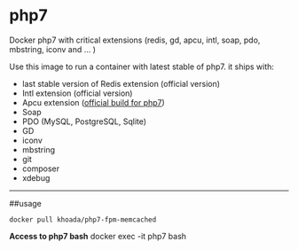 # php7
Docker php7 with critical extensions (redis, gd, apcu, intl, soap, pdo, mbstring, iconv and ... )

Use this image to run a container with latest stable of php7. it ships with:

 - last stable version of Redis extension (official version)
 - Intl extension (official version)
 - Apcu extension ([official build for php7](https://pecl.php.net/package/APCu))
 - Soap
 - PDO (MySQL, PostgreSQL, Sqlite)
 - GD
 - iconv
 - mbstring
 - git
 - composer
 - xdebug

----------
##usage

    docker pull khoada/php7-fpm-memcached

**Access to php7 bash**
	docker exec -it php7 bash
